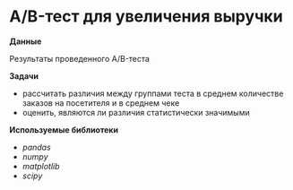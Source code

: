 # A/B-тест для увеличения выручки

**Данные**

Результаты проведенного A/B-теста 

**Задачи**

 * рассчитать различия между группами теста в среднем количестве заказов на посетителя и в среднем чеке
 * оценить, являются ли различия статистически значимыми

**Используемые библиотеки**
 * *pandas*
 * *numpy*
 * *matplotlib*
 * *scipy*
